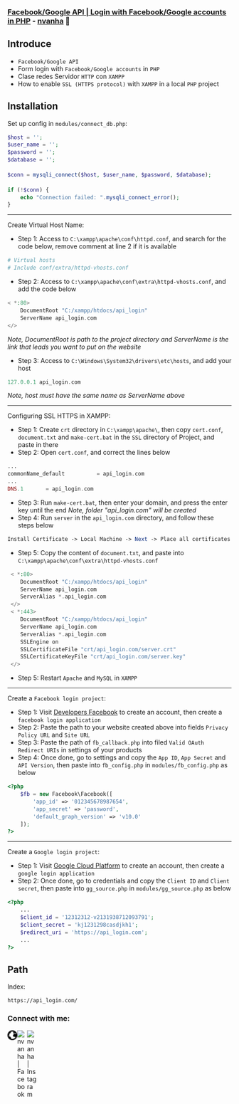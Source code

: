 ### [Facebook/Google API | Login with Facebook/Google accounts in PHP][link] - [nvanha][website] 👋

## Introduce
- `Facebook/Google API`
- Form login with `Facebook/Google accounts` in `PHP`
- Clase redes Servidor `HTTP` con `XAMPP`
- How to enable `SSL (HTTPS protocol)` with `XAMPP` in a local `PHP` project

## Installation
Set up config in `modules/connect_db.php`:
```php
$host = '';
$user_name = '';
$password = '';
$database = '';

$conn = mysqli_connect($host, $user_name, $password, $database);

if (!$conn) {
    echo "Connection failed: ".mysqli_connect_error();
}
```
---
Create Virtual Host Name:
- Step 1: Access to `C:\xampp\apache\conf\httpd.conf`, and search for the code below, remove comment at line 2 if it is available
```php
# Virtual hosts
# Include conf/extra/httpd-vhosts.conf
```
- Step 2: Access to `C:\xampp\apache\conf\extra\httpd-vhosts.conf`, and add the code below
```php
< *:80>
    DocumentRoot "C:/xampp/htdocs/api_login"
    ServerName api_login.com
</>
```
*Note, DocumentRoot is path to the project directory and ServerName is the link that leads you want to put on the website*
- Step 3: Access to `C:\Windows\System32\drivers\etc\hosts`, and add your host
```php
127.0.0.1 api_login.com
```
*Note, host must have the same name as ServerName above*

---
Configuring SSL HTTPS in XAMPP:
- Step 1: Create `crt` directory in `C:\xampp\apache\`, then copy `cert.conf`, `document.txt` and `make-cert.bat` in the `SSL` directory of Project, and paste in there
- Step 2: Open `cert.conf`, and correct the lines below
```php
...
commonName_default          = api_login.com
...
DNS.1       = api_login.com
```
- Step 3: Run `make-cert.bat`, then enter your domain, and press the enter key until the end
*Note, folder "api_login.com" will be created*
- Step 4: Run `server` in the `api_login.com` directory, and follow these steps below
```php
Install Certificate -> Local Machine -> Next -> Place all certificates in the following store -> Browse -> Trusted Root Certification Authorities -> OK -> Next -> Finish -> OK
```
- Step 5: Copy the content of `document.txt`, and paste into `C:\xampp\apache\conf\extra\httpd-vhosts.conf`
```php
 < *:80>
    DocumentRoot "C:/xampp/htdocs/api_login"
    ServerName api_login.com
    ServerAlias *.api_login.com
 </>
 < *:443>
    DocumentRoot "C:/xampp/htdocs/api_login"
    ServerName api_login.com
    ServerAlias *.api_login.com
    SSLEngine on
    SSLCertificateFile "crt/api_login.com/server.crt"
    SSLCertificateKeyFile "crt/api_login.com/server.key"
 </>
```
- Step 5: Restart `Apache` and `MySQL` in `XAMPP`
---
Create a `Facebook login project`:
- Step 1: Visit [Developers Facebook][dev_fb] to create an account, then create a `facebook login application`
- Step 2: Paste the path to your website created above into fields `Privacy Policy URL` and `Site URL`
- Step 3: Paste the path of `fb_callback.php` into filed `Valid OAuth Redirect URIs` in settings of your products
- Step 4: Once done, go to settings and copy the `App ID`, `App Secret` and `API Version`, then paste into `fb_config.php` in `modules/fb_config.php` as below
```php
<?php
    $fb = new Facebook\Facebook([
        'app_id' => '012345678987654',
        'app_secret' => 'password',
        'default_graph_version' => 'v10.0'
    ]);
?>
```
---
Create a `Google login project`:
- Step 1: Visit [Google Cloud Platform][dev_gg] to create an account, then create a `google login application`
- Step 2: Once done, go to credentials and copy the `Client ID` and `Client secret`, then paste into `gg_source.php` in `modules/gg_source.php` as below
```php
<?php
    ...
    $client_id = '12312312-v2131938712093791';
    $client_secret = 'kj1231298casdjkh1';
    $redirect_uri = 'https://api_login.com';
    ...
?>
```
## Path

Index:
```path
https://api_login.com/
```

### Connect with me:

[<img align="left" alt="nvanha.com" width="22px" src="https://raw.githubusercontent.com/iconic/open-iconic/master/svg/globe.svg" />][website]
[<img align="left" alt="nvanha | Facebook" width="22px" src="https://cdn.jsdelivr.net/npm/simple-icons@v3/icons/facebook.svg" />][facebook]
[<img align="left" alt="nvanha | Instagram" width="22px" src="https://cdn.jsdelivr.net/npm/simple-icons@v3/icons/instagram.svg" />][instagram]

[website]: https://nvanha.github.io/myweb
[instagram]: https://www.instagram.com/_haa_nguyen
[facebook]: https://www.facebook.com/nvh1120
[link]: https://github.com/nvanha/facebook_google_api_login
[dev_fb]: https://developers.facebook.com/apps/
[dev_gg]: https://console.cloud.google.com/getting-started